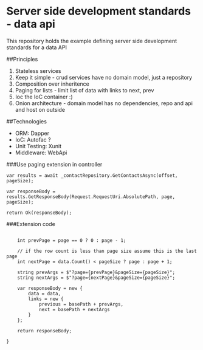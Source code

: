 # Server side development standards - data api

This repository holds the example defining server side development standards for a data API

##Principles

1. Stateless services
2. Keep it simple - crud services have no domain model, just a repository
3. Composition over inheritence
4. Paging for lists - limit list of data with links to next, prev
5. Ioc the IoC container :)
6. Onion architecture - domain model has no dependencies, repo and api and host on outside

##Technologies

- ORM: Dapper
- IoC: Autofac ?
- Unit Testing: Xunit
- Middleware: WebApi

###Use paging extension in controller
```CSharp int offset = page * pageSize;
var results = await _contactRepository.GetContactsAsync(offset, pageSize);
            
var responseBody = results.GetResponseBody(Request.RequestUri.AbsolutePath, page, pageSize);

return Ok(responseBody);
```

###Extension code
```CSharp public static object GetResponseBody<T>(this IEnumerable<T> data, string basePath, int page, int pageSize) {

    int prevPage = page == 0 ? 0 : page - 1;

    // if the row count is less than page size assume this is the last page
    int nextPage = data.Count() < pageSize ? page : page + 1;

    string prevArgs = $"?page={prevPage}&pageSize={pageSize}";
    string nextArgs = $"?page={nextPage}&pageSize={pageSize}";

    var responseBody = new {
        data = data,
        links = new {
            previous = basePath + prevArgs,
            next = basePath + nextArgs
        }
    };

    return responseBody;

}
```